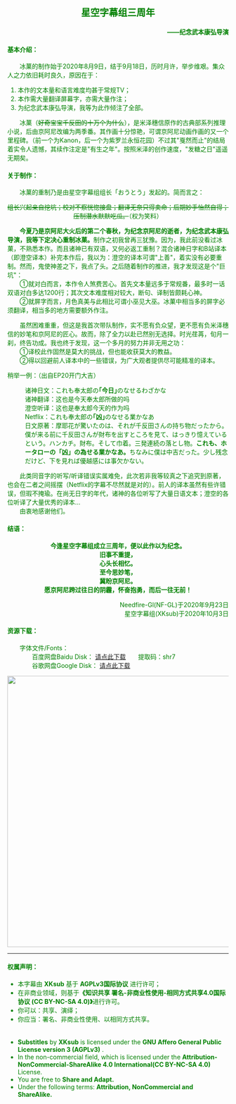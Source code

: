 <h2 align="center"><font color="green">星空字幕组三周年</h1>
<h4 align="right"><font color="green">——纪念武本康弘导演</h1>

<h4>基本介绍： </h4>
<p>　　冰菓的制作始于2020年8月9日，结于9月18日，历时月许，举步维艰。集众人之力依旧耗时良久，原因在于：</p>
<ol>
	<li>本作的文本量和语言难度均甚于常规TV；<br>
	</li>
	<li>本作需大量翻译屏幕字，亦需大量作注；</li>
	<li>为纪念武本康弘导演，我等为此作倾注了全部。</li>
</ol>
<p>
	 　　冰菓（<del>好奇宝宝千反田的十万个为什么</del>），是米泽穗信原作的古典部系列推理小说，后由京阿尼改编为两季番。其作画十分惊艳，可谓京阿尼动画作画的又一个里程碑。（前一个为Kanon，后一个为紫罗兰永恒花园）不过其"戛然而止"的结局着实令人遗憾，其续作注定是"有生之年"。按照米泽的创作速度，"发糖之日"遥遥无期矣。
</p>

<h4>关于制作：</h4>
<p>	 　　冰菓的重制乃是由星空字幕组组长「おうとう」发起的。简而言之：</p>
<p style="text-align: center;"><del>组长兴起亲自挖坑；校对不察恍惚接盘；翻译无奈只得卖命；后期妙手怡然自得；压制潜水默默吃瓜。</del>（权为笑料）</p>
<p>
	<strong>　　今夏乃是京阿尼大火后的第二个春秋，为纪念京阿尼的逝者，为纪念武本康弘导演，我等下定决心重制冰菓。</strong>制作之初我曾再三犹豫。因为，我此前没看过冰菓，不熟悉本作。而且诸神已有双语，又何必返工重制？混合诸神日字和B站译本（即澄空译本）补完本作后，我以为：澄空的译本可谓"上善"，着实没有必要重制。然而，鬼使神差之下，我点了头。之后随着制作的推进，我才发现这是个"巨坑"：<br>
	　　①就对白而言，本作令人煞费苦心。首先文本量远多于常规番，最多时一话双语对白多达1200行；其次文本难度相对较大，断句、译制皆颇耗心神。<br>
	　　②就屏字而言，月色真美与此相比可谓小巫见大巫。冰菓中相当多的屏字必须翻译，相当多的地方需要额外作注。
</p>
<p>　　虽然困难重重，但这是我首次带队制作，实不愿有负众望，更不愿有负米泽穗信的妙笔和京阿尼的匠心。故而，除了全力以赴已然别无选择。时光荏苒，旬月一刹，终告功成。我也终于发现，这一个多月的努力并非无用之功：<br>
	　　①译校此作固然是莫大的挑战，但也能收获莫大的教益。<br>
	　　②得以回避前人译本中的一些错误，为广大观者提供尽可能精准的译本。
</p>
<p>稍举一例：（出自EP20开门大吉）</p>
<p style="margin-left: 40px;">
诸神日文：これも奉太郎の<b>｢今日｣</b>のなせるわざかな<span></span><span></span><br>
诸神翻译：这也是今天奉太郎所做的吗<br>
澄空听译：这也是奉太郎今天的作为吗<br>
Netflix：これも奉太郎の<b>｢凶｣</b>のなせる業かなあ<br>
日文原著：摩耶花が驚いたのは、それが千反田さんの持ち物だったから。僕が来る前に千反田さんが財布を出すところを見て、はっきり憶えているという。ハンカチ。財布。そして巾着。三発連続の落とし物。<b>これも、ホータローの「凶」の為せる業かなあ。</b>ちなみに僕は中吉だった。少し残念だけど、下を見れば優越感には事欠かない。
</p>
<p>　　此类同音字的听写/听译错误实属难免，此次若非我等较真之下追究到原著，也会在二者之间摇摆（Netflix的字幕不尽然就是对的）。前人的译本虽然有些许错误，但瑕不掩瑜。在尚无日字的年代，诸神的各位听写了大量日语文本；澄空的各位听译了大量优秀的译本…<br>
　　由衷地感谢他们。
</p>

<h4>结语：</h4>
<p align = "center">
	<b>今逢星空字幕组成立三周年，便以此作以为纪念。<br>
	旧事不重提，<br>
	心头长相忆。<br>
	至今思妙笔，<br>
	冀盼京阿尼。<br>
	愿京阿尼跨过往日的阴霾，怀奋抱勇，而后一往无前！</b>
</p>
<p align = "right">
	Needfire-Gl(NF-GL)于2020年9月23日<br>
	星空字幕组(XKsub)于2020年10月3日
</p>
<h4>资源下载：</h4>
<p>
　　字体文件/Fonts：<br>
　　　　百度网盘Baidu Disk：
	<a href="https://pan.baidu.com/s/1qMyAgbU5nt2uWPZUA-Y_GA" target="_blank">请点此下载</a>　　提取码：shr7<br>
　　　　谷歌网盘Google Disk：
	<a href="https://drive.google.com/file/d/1Eh4-2FU8hGfMxoC1aHnMqQ2Qmj9gTaP2/view?usp=sharing" target="_blank">请点此下载</a><span></span>
</p>
<p>
	<img src="https://bbs.acgrip.com/data/attachment/forum/202009/28/183720dfle68z29l3t6t1d.png" alt="" style="width: 960px; height: 616px; display: block; margin: auto;">
</p>
<hr>
<h4>权属声明：</h4>
<ul>
	<li>本字幕由 <b>XKsub</b> 基于 <b>AGPLv3国际协议</b> 进行许可；</li>
	<li>在非商业领域，则基于<b>《知识共享 署名-非商业性使用-相同方式共享4.0国际协议 (CC BY-NC-SA 4.0)》</b>进行许可。</li>
	<li>你可以：共享、演绎；</li>
	<li>你应当：署名、非商业性使用、以相同方式共享。</li>
	<br> </br>
	<li><b>Substitles</b> by <b>XKsub</b> is licensed under the <b>GNU Affero General Public License version 3 (AGPLv3)</b> .</li>
	<li>In the non-commercial field, which is licensed under the <b>Attribution-NonCommercial-ShareAlike 4.0 International(CC BY-NC-SA 4.0)</b> License.</li>
	<li>You are free to <b>Share and Adapt.</b></li>
	<li>Under the following terms: <b>Attribution, NonCommercial and ShareAlike.</b></li>
